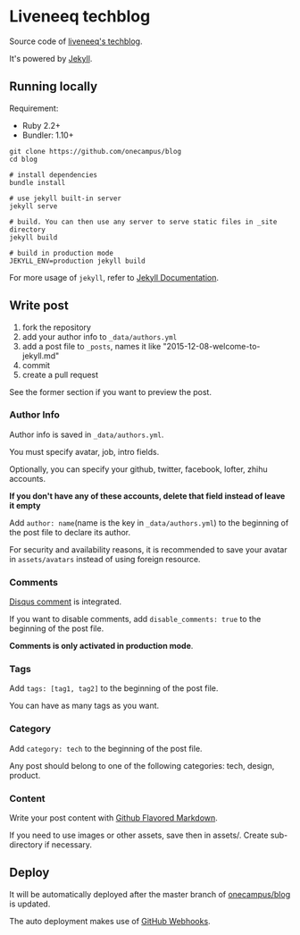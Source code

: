# Liveneeq techblog

Source code of [liveneeq's techblog](http://blog.liveneeq.com).

It's powered by [Jekyll](http://jekyllrb.com/).

## Running locally

Requirement:

* Ruby 2.2+
* Bundler: 1.10+

```shell
git clone https://github.com/onecampus/blog
cd blog

# install dependencies
bundle install

# use jekyll built-in server
jekyll serve

# build. You can then use any server to serve static files in _site directory
jekyll build

# build in production mode
JEKYLL_ENV=production jekyll build
```

For more usage of `jekyll`, refer to [Jekyll Documentation](http://jekyllrb.com/docs/home/).

## Write post

1. fork the repository
1. add your author info to `_data/authors.yml`
1. add a post file to `_posts`, names it like "2015-12-08-welcome-to-jekyll.md"
1. commit
1. create a pull request

See the former section if you want to preview the post.

### Author Info

Author info is saved in `_data/authors.yml`.

You must specify avatar, job, intro fields.

Optionally, you can specify your github, twitter, facebook, lofter, zhihu accounts.

__If you don't have any of these accounts, delete that field instead of leave it empty__

Add `author: name`(name is the key in `_data/authors.yml`) to the beginning of the post file to declare its author.

For security and availability reasons, it is recommended to save your avatar in `assets/avatars` instead of using foreign resource.

### Comments

[Disqus comment](https://disqus.com/) is integrated.

If you want to disable comments, add `disable_comments: true` to the beginning of the post file.

__Comments is only activated in production mode__.

### Tags

Add `tags: [tag1, tag2]` to the beginning of the post file.

You can have as many tags as you want.

### Category

Add `category: tech` to the beginning of the post file.

Any post should belong to one of the following categories: tech, design, product.

### Content

Write your post content with [Github Flavored Markdown](https://help.github.com/articles/github-flavored-markdown/).

If you need to use images or other assets, save then in assets/. Create sub-directory if necessary.

## Deploy

It will be automatically deployed after the master branch of [onecampus/blog](https://github.com/onecampus/blog) is updated.

The auto deployment makes use of [GitHub Webhooks](https://developer.github.com/webhooks/).

